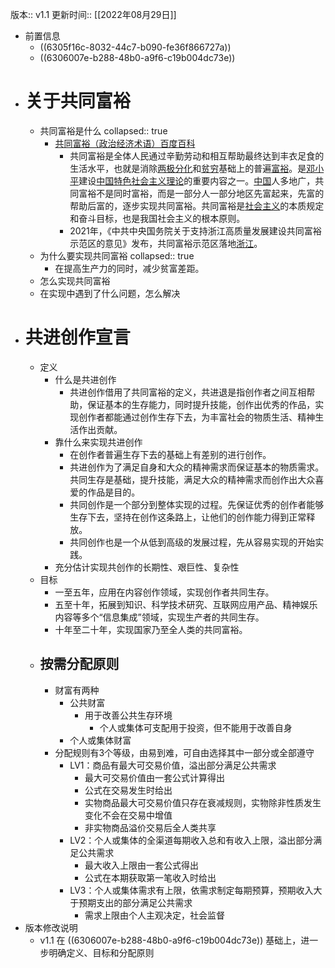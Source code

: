 版本:: v1.1
更新时间:: [[2022年08月29日]]

- 前置信息
	- ((6305f16c-8032-44c7-b090-fe36f866727a))
	- ((6306007e-b288-48b0-a9f6-c19b004dc73e))
- # 关于共同富裕
	- 共同富裕是什么
	  collapsed:: true
		- [共同富裕（政治经济术语）百度百科](https://baike.baidu.com/item/%E5%85%B1%E5%90%8C%E5%AF%8C%E8%A3%95/7790098)
			- 共同富裕是全体人民通过辛勤劳动和相互帮助最终达到丰衣足食的生活水平，也就是消除[两极分化](https://baike.baidu.com/item/%E4%B8%A4%E6%9E%81%E5%88%86%E5%8C%96/3233374)和[贫穷](https://baike.baidu.com/item/%E8%B4%AB%E7%A9%B7/1598839)基础上的普遍[富裕](https://baike.baidu.com/item/%E5%AF%8C%E8%A3%95/7982202)。是[邓小平](https://baike.baidu.com/item/%E9%82%93%E5%B0%8F%E5%B9%B3/116181)建设[中国特色社会主义理论](https://baike.baidu.com/item/%E4%B8%AD%E5%9B%BD%E7%89%B9%E8%89%B2%E7%A4%BE%E4%BC%9A%E4%B8%BB%E4%B9%89%E7%90%86%E8%AE%BA/2762288)的重要内容之一。[中国](https://baike.baidu.com/item/%E4%B8%AD%E5%9B%BD/22516505)人多地广，共同富裕不是同时富裕，而是一部分人一部分地区先富起来，先富的帮助后富的，逐步实现共同富裕。共同富裕是[社会主义](https://baike.baidu.com/item/%E7%A4%BE%E4%BC%9A%E4%B8%BB%E4%B9%89/296)的本质规定和奋斗目标，也是我国社会主义的根本原则。
			- 2021年，《中共中央国务院关于支持浙江高质量发展建设共同富裕示范区的意见》发布，共同富裕示范区落地[浙江](https://baike.baidu.com/item/%E6%B5%99%E6%B1%9F/154399)。
	- 为什么要实现共同富裕
	  collapsed:: true
		- 在提高生产力的同时，减少贫富差距。
	- 怎么实现共同富裕
	- 在实现中遇到了什么问题，怎么解决
- # 共进创作宣言
	- 定义
		- 什么是共进创作
			- 共进创作借用了共同富裕的定义，共进退是指创作者之间互相帮助，保证基本的生存能力，同时提升技能，创作出优秀的作品，实现创作者都能通过创作生存下去，为丰富社会的物质生活、精神生活作出贡献。
		- 靠什么来实现共进创作
			- 在创作者普遍生存下去的基础上有差别的进行创作。
			- 共进创作为了满足自身和大众的精神需求而保证基本的物质需求。共同生存是基础，提升技能，满足大众的精神需求而创作出大众喜爱的作品是目的。
			- 共同创作是一个部分到整体实现的过程。先保证优秀的创作者能够生存下去，坚持在创作这条路上，让他们的创作能力得到正常释放。
			- 共同创作也是一个从低到高级的发展过程，先从容易实现的开始实践。
		- 充分估计实现共创作的长期性、艰巨性、复杂性
	- 目标
		- 一至五年，应用在内容创作领域，实现创作者共同生存。
		- 五至十年，拓展到知识、科学技术研究、互联网应用产品、精神娱乐内容等多个“信息集成”领域，实现生产者的共同生存。
		- 十年至二十年，实现国家乃至全人类的共同富裕。
	- ## 按需分配原则
		- 财富有两种
			- 公共财富
				- 用于改善公共生存环境
					- 个人或集体可支配用于投资，但不能用于改善自身
			- 个人或集体财富
		- 分配规则有3个等级，由易到难，可自由选择其中一部分或全部遵守
			- LV1：商品有最大可交易价值，溢出部分满足公共需求
				- 最大可交易价值由一套公式计算得出
				- 公式在交易发生时给出
				- 实物商品最大可交易价值只存在衰减规则，实物除非性质发生变化不会在交易中增值
				- 非实物商品溢价交易后全人类共享
			- LV2：个人或集体的全渠道每期收入总和有收入上限，溢出部分满足公共需求
				- 最大收入上限由一套公式得出
				- 公式在本期获取第一笔收入时给出
			- LV3：个人或集体需求有上限，依需求制定每期预算，预期收入大于预期支出的部分满足公共需求
				- 需求上限由个人主观决定，社会监督
- 版本修改说明
	- v1.1 在 ((6306007e-b288-48b0-a9f6-c19b004dc73e)) 基础上，进一步明确定义、目标和分配原则